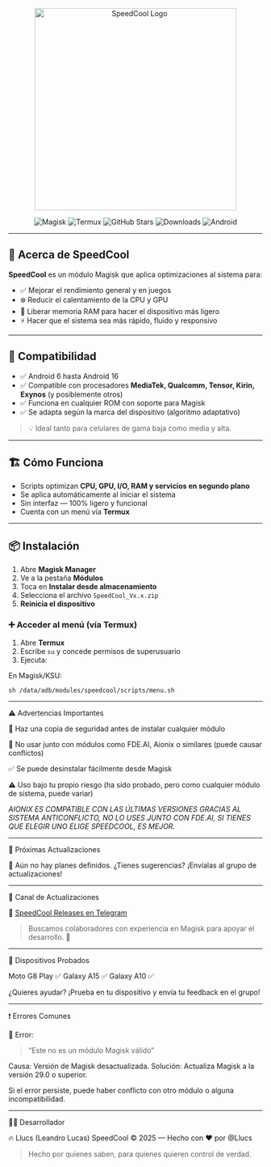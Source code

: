 <p align="center">
  <img src="https://raw.githubusercontent.com/Llucs/SpeedCool-Modulo-Magisk/main/banner.png" alt="SpeedCool Logo" width="400"/>
</p>

<p align="center">
  <!-- Badges -->
  <img src="https://img.shields.io/badge/Magisk-Compatible-brightgreen?style=for-the-badge&logo=magisk&logoColor=white" alt="Magisk">
  <img src="https://img.shields.io/badge/Termux-Compatible-blue?style=for-the-badge&logo=termux&logoColor=white" alt="Termux">
  <img src="https://img.shields.io/github/stars/Llucs/SpeedCool-Magisk-Module?style=for-the-badge" alt="GitHub Stars">
  <img src="https://img.shields.io/github/downloads/Llucs/SpeedCool-Magisk-Module/total?style=for-the-badge" alt="Downloads">
  <img src="https://img.shields.io/badge/Android-6%20to%2016-green?style=for-the-badge&logo=android&logoColor=white" alt="Android">
</p>

---

## 🚀 Acerca de SpeedCool

**SpeedCool** es un módulo Magisk que aplica optimizaciones al sistema para:

- ✅ Mejorar el rendimiento general y en juegos
- ❄️ Reducir el calentamiento de la CPU y GPU
- 🧠 Liberar memoria RAM para hacer el dispositivo más ligero
- ⚡ Hacer que el sistema sea más rápido, fluido y responsivo

---

## 📱 Compatibilidad

- ✅ Android 6 hasta Android 16
- ✅ Compatible con procesadores **MediaTek, Qualcomm, Tensor, Kirin, Exynos** (y posiblemente otros)
- ✅ Funciona en cualquier ROM con soporte para Magisk
- ✅ Se adapta según la marca del dispositivo (algoritmo adaptativo)

> 💡 Ideal tanto para celulares de gama baja como media y alta.

---

## 🏗️ Cómo Funciona

- Scripts optimizan **CPU, GPU, I/O, RAM y servicios en segundo plano**
- Se aplica automáticamente al iniciar el sistema
- Sin interfaz — 100% ligero y funcional
- Cuenta con un menú vía **Termux**

---

## 📦 Instalación

1. Abre **Magisk Manager**
2. Ve a la pestaña **Módulos**
3. Toca en **Instalar desde almacenamiento**
4. Selecciona el archivo `SpeedCool_Vx.x.zip`
5. **Reinicia el dispositivo**

### ➕ Acceder al menú (vía Termux)

1. Abre **Termux**
2. Escribe `su` y concede permisos de superusuario
3. Ejecuta:

En Magisk/KSU:

`sh /data/adb/modules/speedcool/scripts/menu.sh`


---

⚠️ Advertencias Importantes

💾 Haz una copia de seguridad antes de instalar cualquier módulo

🚫 No usar junto con módulos como FDE.AI, Aionix o similares (puede causar conflictos)

✅ Se puede desinstalar fácilmente desde Magisk

⚠️ Uso bajo tu propio riesgo (ha sido probado, pero como cualquier módulo de sistema, puede variar)

*AIONIX ES COMPATIBLE CON LAS ÚLTIMAS VERSIONES GRACIAS AL SISTEMA ANTICONFLICTO, NO LO USES JUNTO CON FDE.AI, SI TIENES QUE ELEGIR UNO ELIGE SPEEDCOOL, ES MEJOR.*

---

🔧 Próximas Actualizaciones

📢 Aún no hay planes definidos. ¿Tienes sugerencias? ¡Envíalas al grupo de actualizaciones!


---

📢 Canal de Actualizaciones

🔗 [SpeedCool Releases en Telegram](https://t.me/SpeedCool_Releases)

> Buscamos colaboradores con experiencia en Magisk para apoyar el desarrollo. 💪




---

📱 Dispositivos Probados

Moto G8 Play ✅
Galaxy A15 ✅
Galaxy A10 ✅

¿Quieres ayudar? ¡Prueba en tu dispositivo y envía tu feedback en el grupo!


---

❗ Errores Comunes

🔸 Error:

> “Este no es un módulo Magisk válido”



Causa: Versión de Magisk desactualizada.
Solución: Actualiza Magisk a la versión 29.0 o superior.

Si el error persiste, puede haber conflicto con otro módulo o alguna incompatibilidad.


---

👨‍💻 Desarrollador

🔥 Llucs (Leandro Lucas)
SpeedCool © 2025 — Hecho con ❤️ por @Llucs

> Hecho por quienes saben, para quienes quieren control de verdad.